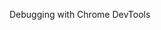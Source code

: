 <!DOCTYPE html>
<html lang="en">
<head>
  <meta charset="UTF-8">
  <title>Debugging Example</title>
</head>
<body>
  <p>Debugging with Chrome DevTools</p>
</body>
<script>
  console.log("Debugging starts here");
  let x = 10;
  let y = 20;
  console.log("Value of x:", x);
  console.log("Value of y:", y);
  let result = x + y;
  console.log("Result is:", result);
</script>
</html>
